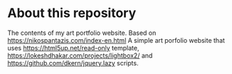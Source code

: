 # About this repository
The contents of my art portfolio website. Based on https://nikospantazis.com/index-en.html
A simple art porfolio website that uses https://html5up.net/read-only template, https://lokeshdhakar.com/projects/lightbox2/ and https://github.com/dkern/jquery.lazy scripts.
